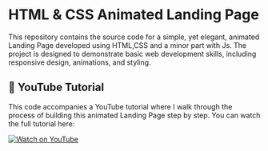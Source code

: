 # HTML & CSS Animated Landing Page

This repository contains the source code for a simple, yet elegant, animated Landing Page developed using HTML,CSS and a minor part with Js. The project is designed to demonstrate basic web development skills, including responsive design, animations, and styling.

## 🎥 YouTube Tutorial

This code accompanies a YouTube tutorial where I walk through the process of building this animated Landing Page step by step. You can watch the full tutorial here:

[![Watch on YouTube](https://img.shields.io/badge/Watch%20on-YouTube-red)](https://youtu.be/0UlA1POqYLo)

